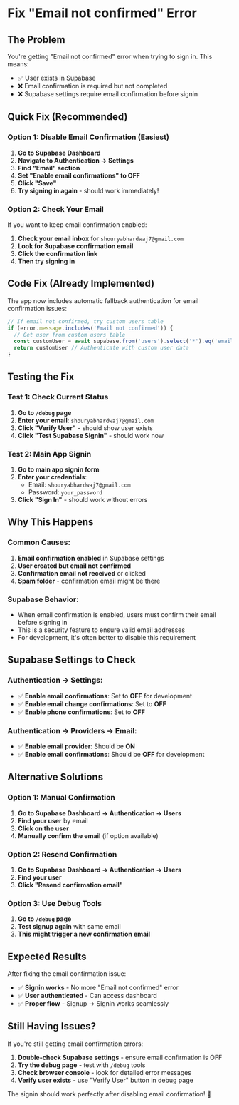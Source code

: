 # Fix "Email not confirmed" Error

## The Problem
You're getting "Email not confirmed" error when trying to sign in. This means:
- ✅ User exists in Supabase
- ❌ Email confirmation is required but not completed
- ❌ Supabase settings require email confirmation before signin

## Quick Fix (Recommended)

### **Option 1: Disable Email Confirmation (Easiest)**

1. **Go to Supabase Dashboard**
2. **Navigate to Authentication → Settings**
3. **Find "Email" section**
4. **Set "Enable email confirmations" to OFF**
5. **Click "Save"**
6. **Try signing in again** - should work immediately!

### **Option 2: Check Your Email**

If you want to keep email confirmation enabled:
1. **Check your email inbox** for `shouryabhardwaj7@gmail.com`
2. **Look for Supabase confirmation email**
3. **Click the confirmation link**
4. **Then try signing in**

## Code Fix (Already Implemented)

The app now includes automatic fallback authentication for email confirmation issues:

```typescript
// If email not confirmed, try custom users table
if (error.message.includes('Email not confirmed')) {
  // Get user from custom users table
  const customUser = await supabase.from('users').select('*').eq('email', email).single()
  return customUser // Authenticate with custom user data
}
```

## Testing the Fix

### **Test 1: Check Current Status**
1. **Go to `/debug` page**
2. **Enter your email**: `shouryabhardwaj7@gmail.com`
3. **Click "Verify User"** - should show user exists
4. **Click "Test Supabase Signin"** - should work now

### **Test 2: Main App Signin**
1. **Go to main app signin form**
2. **Enter your credentials**:
   - Email: `shouryabhardwaj7@gmail.com`
   - Password: `your_password`
3. **Click "Sign In"** - should work without errors

## Why This Happens

### **Common Causes:**
1. **Email confirmation enabled** in Supabase settings
2. **User created but email not confirmed**
3. **Confirmation email not received** or clicked
4. **Spam folder** - confirmation email might be there

### **Supabase Behavior:**
- When email confirmation is enabled, users must confirm their email before signing in
- This is a security feature to ensure valid email addresses
- For development, it's often better to disable this requirement

## Supabase Settings to Check

### **Authentication → Settings:**
- ✅ **Enable email confirmations**: Set to **OFF** for development
- ✅ **Enable email change confirmations**: Set to **OFF**
- ✅ **Enable phone confirmations**: Set to **OFF**

### **Authentication → Providers → Email:**
- ✅ **Enable email provider**: Should be **ON**
- ✅ **Enable email confirmations**: Should be **OFF** for development

## Alternative Solutions

### **Option 1: Manual Confirmation**
1. **Go to Supabase Dashboard → Authentication → Users**
2. **Find your user** by email
3. **Click on the user**
4. **Manually confirm the email** (if option available)

### **Option 2: Resend Confirmation**
1. **Go to Supabase Dashboard → Authentication → Users**
2. **Find your user**
3. **Click "Resend confirmation email"**

### **Option 3: Use Debug Tools**
1. **Go to `/debug` page**
2. **Test signup again** with same email
3. **This might trigger a new confirmation email**

## Expected Results

After fixing the email confirmation issue:

- ✅ **Signin works** - No more "Email not confirmed" error
- ✅ **User authenticated** - Can access dashboard
- ✅ **Proper flow** - Signup → Signin works seamlessly

## Still Having Issues?

If you're still getting email confirmation errors:

1. **Double-check Supabase settings** - ensure email confirmation is OFF
2. **Try the debug page** - test with `/debug` tools
3. **Check browser console** - look for detailed error messages
4. **Verify user exists** - use "Verify User" button in debug page

The signin should work perfectly after disabling email confirmation! 🎉
